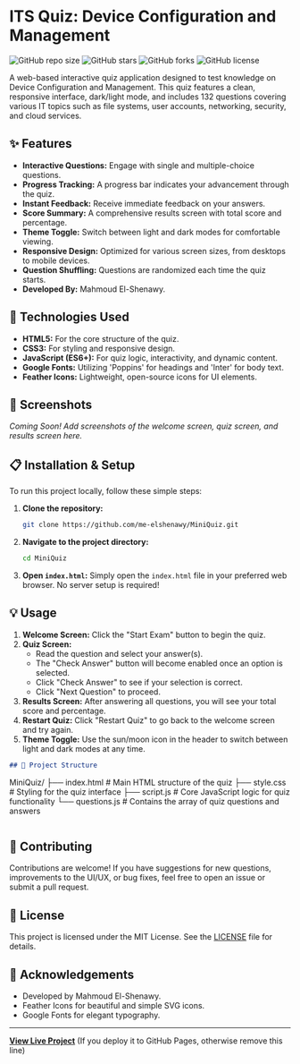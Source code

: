 # ITS Quiz: Device Configuration and Management

![GitHub repo size](https://img.shields.io/github/repo-size/me-elshenawy/MiniQuiz?style=for-the-badge)
![GitHub stars](https://img.shields.io/github/stars/me-elshenawy/MiniQuiz?style=for-the-badge)
![GitHub forks](https://img.shields.io/github/forks/me-elshenawy/MiniQuiz?style=for-the-badge)
![GitHub license](https://img.shields.io/github/license/me-elshenawy/MiniQuiz?style=for-the-badge)

A web-based interactive quiz application designed to test knowledge on Device Configuration and Management. This quiz features a clean, responsive interface, dark/light mode, and includes 132 questions covering various IT topics such as file systems, user accounts, networking, security, and cloud services.

## ✨ Features

*   **Interactive Questions:** Engage with single and multiple-choice questions.
*   **Progress Tracking:** A progress bar indicates your advancement through the quiz.
*   **Instant Feedback:** Receive immediate feedback on your answers.
*   **Score Summary:** A comprehensive results screen with total score and percentage.
*   **Theme Toggle:** Switch between light and dark modes for comfortable viewing.
*   **Responsive Design:** Optimized for various screen sizes, from desktops to mobile devices.
*   **Question Shuffling:** Questions are randomized each time the quiz starts.
*   **Developed By:** Mahmoud El-Shenawy.

## 🚀 Technologies Used

*   **HTML5:** For the core structure of the quiz.
*   **CSS3:** For styling and responsive design.
*   **JavaScript (ES6+):** For quiz logic, interactivity, and dynamic content.
*   **Google Fonts:** Utilizing 'Poppins' for headings and 'Inter' for body text.
*   **Feather Icons:** Lightweight, open-source icons for UI elements.

## 📸 Screenshots

_Coming Soon! Add screenshots of the welcome screen, quiz screen, and results screen here._

## 📋 Installation & Setup

To run this project locally, follow these simple steps:

1.  **Clone the repository:**
    ```bash
    git clone https://github.com/me-elshenawy/MiniQuiz.git
    ```
2.  **Navigate to the project directory:**
    ```bash
    cd MiniQuiz
    ```
3.  **Open `index.html`:**
    Simply open the `index.html` file in your preferred web browser. No server setup is required!

## 💡 Usage

1.  **Welcome Screen:** Click the "Start Exam" button to begin the quiz.
2.  **Quiz Screen:**
    *   Read the question and select your answer(s).
    *   The "Check Answer" button will become enabled once an option is selected.
    *   Click "Check Answer" to see if your selection is correct.
    *   Click "Next Question" to proceed.
3.  **Results Screen:** After answering all questions, you will see your total score and percentage.
4.  **Restart Quiz:** Click "Restart Quiz" to go back to the welcome screen and try again.
5.  **Theme Toggle:** Use the sun/moon icon in the header to switch between light and dark modes at any time.

```markdown
## 📂 Project Structure

```
MiniQuiz/
├── index.html        # Main HTML structure of the quiz
├── style.css         # Styling for the quiz interface
├── script.js         # Core JavaScript logic for quiz functionality
└── questions.js      # Contains the array of quiz questions and answers
```
```

## 🤝 Contributing

Contributions are welcome! If you have suggestions for new questions, improvements to the UI/UX, or bug fixes, feel free to open an issue or submit a pull request.

## 📄 License

This project is licensed under the MIT License. See the [LICENSE](LICENSE) file for details.

## 🙏 Acknowledgements

*   Developed by Mahmoud El-Shenawy.
*   Feather Icons for beautiful and simple SVG icons.
*   Google Fonts for elegant typography.

---

**[View Live Project](https://me-elshenawy.github.io/MiniQuiz/)** (If you deploy it to GitHub Pages, otherwise remove this line)
